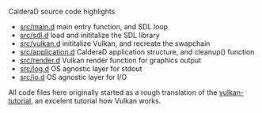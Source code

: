CalderaD source code highlights

- [src/main.d](./main.d) main entry function, and SDL loop
- [src/sdl.d](./sdl.d) load and inititalize the SDL library
- [src/vulkan.d](./vulkan.d) inititalize Vulkan, and recreate the swapchain
- [src/application.d](./application.d) CalderaD application structure, and cleanup() function
- [src/render.d](./render.d) Vulkan render function for graphics output
- [src/log.d](./log.d) OS agnostic layer for stdout
- [src/io.d](./io.d) OS agnostic layer for I/O

All code files here originally started as a rough translation of the [vulkan-tutorial](https://vulkan-tutorial.com/), 
an excelent tutorial how Vulkan works.
